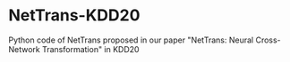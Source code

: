 # NetTrans-KDD20
Python code of NetTrans proposed in our paper "NetTrans: Neural Cross-Network Transformation" in KDD20
